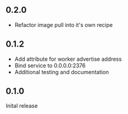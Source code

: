 ## 0.2.0
* Refactor image pull into it's own recipe 

## 0.1.2
* Add attribute for worker advertise address
* Bind service to 0.0.0.0:2376
* Additional testing and documentation

## 0.1.0
Inital release
